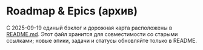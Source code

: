 # Roadmap & Epics (архив)

С 2025-09-19 единый бэклог и дорожная карта расположены в [README.md](../README.md#-roadmap--epics).
Этот файл хранится для совместимости со старыми ссылками; новые эпики, задачи и статусы обновляйте только в README.
